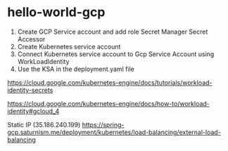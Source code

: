 # hello-world-gcp

1.  Create GCP Service account and add role
Secret Manager Secret Accessor
2. Create Kubernetes service account
3. Connect Kubernetes service account to Gcp Service Account using WorkLoadIdentity
4. Use the KSA in the deployment.yaml file

https://cloud.google.com/kubernetes-engine/docs/tutorials/workload-identity-secrets

https://cloud.google.com/kubernetes-engine/docs/how-to/workload-identity#gcloud_4

Static IP (35.186.240.199)
https://spring-gcp.saturnism.me/deployment/kubernetes/load-balancing/external-load-balancing


